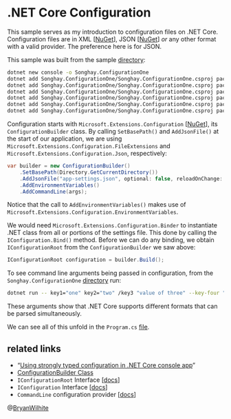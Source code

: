 # .NET Core Configuration

This sample serves as my introduction to configuration files on .NET Core. Configuration files are in XML [[NuGet](https://www.nuget.org/packages/Microsoft.Extensions.Configuration.Xml/)], JSON [[NuGet](https://www.nuget.org/packages/Microsoft.Extensions.Configuration.Json/)] _or_ any other format with a valid provider. The preference here is for JSON.

This sample was built from the sample [directory](../dotnet-console-configuration):

```bash
dotnet new console -o Songhay.ConfigurationOne
dotnet add Songhay.ConfigurationOne/Songhay.ConfigurationOne.csproj package Microsoft.Extensions.Configuration
dotnet add Songhay.ConfigurationOne/Songhay.ConfigurationOne.csproj package Microsoft.Extensions.Configuration.Binder
dotnet add Songhay.ConfigurationOne/Songhay.ConfigurationOne.csproj package Microsoft.Extensions.Configuration.EnvironmentVariables
dotnet add Songhay.ConfigurationOne/Songhay.ConfigurationOne.csproj package Microsoft.Extensions.Configuration.FileExtensions
dotnet add Songhay.ConfigurationOne/Songhay.ConfigurationOne.csproj package Microsoft.Extensions.Configuration.Json
dotnet add Songhay.ConfigurationOne/Songhay.ConfigurationOne.csproj package Microsoft.Extensions.Configuration.CommandLine
```

Configuration starts with `Microsoft.Extensions.Configuration` [[NuGet](https://www.nuget.org/packages/Microsoft.Extensions.Configuration/)], its `ConfigurationBuilder` class. By calling `SetBasePath()` and `AddJsonFile()` at the start of our application, we are using `Microsoft.Extensions.Configuration.FileExtensions` and `Microsoft.Extensions.Configuration.Json`, respectively:

```c#
var builder = new ConfigurationBuilder()
    .SetBasePath(Directory.GetCurrentDirectory())
    .AddJsonFile("app-settings.json", optional: false, reloadOnChange: true)
    .AddEnvironmentVariables()
    .AddCommandLine(args);
```

Notice that the call to `AddEnvironmentVariables()` makes use of `Microsoft.Extensions.Configuration.EnvironmentVariables`.

We would need `Microsoft.Extensions.Configuration.Binder` to instantiate .NET class from all or portions of the settings file. This done by calling the `IConfiguration.Bind()` method. Before we can do any binding, we obtain `IConfigurationRoot` from the `ConfigurationBuilder` we saw above:

```c#
IConfigurationRoot configuration = builder.Build();
```

To see command line arguments being passed in configuration, from the `Songhay.ConfigurationOne` [directory](./Songhay.ConfigurationOne) run:

```bash
dotnet run -- key1="one" key2="two" /key3 "value of three" --key-four "value of four"
```

These arguments show that .NET Core supports different formats that can be parsed simultaneously.

We can see all of this unfold in the `Program.cs` [file](./Songhay.ConfigurationOne/Program.cs).

## related links

* “[Using strongly typed configuration in .NET Core console app](https://blogs.msdn.microsoft.com/fkaduk/2017/02/22/using-strongly-typed-configuration-in-net-core-console-app/)”
* [ConfigurationBuilder Class](https://docs.microsoft.com/en-us/dotnet/api/microsoft.extensions.configuration.configurationbuilder?view=dotnet-plat-ext-5.0)
* `IConfigurationRoot` Interface [[docs](https://docs.microsoft.com/en-us/dotnet/api/microsoft.extensions.configuration.iconfigurationroot?view=dotnet-plat-ext-5.0)]
* `IConfiguration` Interface [[docs](https://docs.microsoft.com/en-us/dotnet/api/microsoft.extensions.configuration.iconfiguration?view=dotnet-plat-ext-5.0)]
* `CommandLine` configuration provider [[docs](https://docs.microsoft.com/en-us/aspnet/core/fundamentals/configuration?tabs=basicconfiguration#commandline-configuration-provider)]

@[BryanWilhite](https://twitter.com/BryanWilhite)
